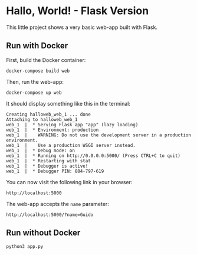 # Hallo, World! - Flask Version
This little project shows a very basic web-app built with Flask.

## Run with Docker
First, build the Docker container:
```
docker-compose build web
```  
Then, run the web-app:
```
docker-compose up web
```
It should display something like this in the terminal:
```
Creating halloweb_web_1 ... done
Attaching to halloweb_web_1
web_1  |  * Serving Flask app "app" (lazy loading)
web_1  |  * Environment: production
web_1  |    WARNING: Do not use the development server in a production environment.
web_1  |    Use a production WSGI server instead.
web_1  |  * Debug mode: on
web_1  |  * Running on http://0.0.0.0:5000/ (Press CTRL+C to quit)
web_1  |  * Restarting with stat
web_1  |  * Debugger is active!
web_1  |  * Debugger PIN: 884-797-619
```
You can now visit the following link in your browser:
```
http://localhost:5000
```
The web-app accepts the `name` parameter:
```
http://localhost:5000/?name=Guido
```

## Run without Docker

```
python3 app.py
```
